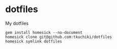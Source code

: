 # dotfiles
My dotfiles

```
gem install homesick --no-document
homesick clone git@github.com:tkuchiki/dotfiles
homesick symlink dotfiles
```